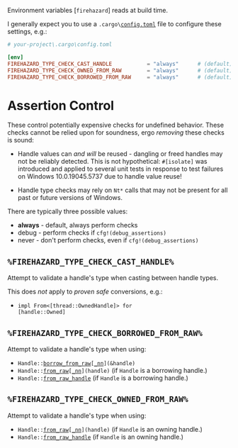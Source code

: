 Environment variables [`firehazard`] reads at build time.



I generally expect you to use a <code>.cargo\\[config.toml](https://doc.rust-lang.org/nightly/cargo/reference/config.html)</code> file to configure these settings, e.g.:

```toml
# your-project\.cargo\config.toml

[env]
FIREHAZARD_TYPE_CHECK_CAST_HANDLE           = "always"      # (default)
FIREHAZARD_TYPE_CHECK_OWNED_FROM_RAW        = "always"      # (default)
FIREHAZARD_TYPE_CHECK_BORROWED_FROM_RAW     = "always"      # (default)
```



# Assertion Control

These control potentially expensive checks for undefined behavior.
These checks cannot be relied upon for soundness, ergo *removing* these checks is sound:

*   Handle values can *and will* be reused - dangling or freed handles may not be reliably detected.
    This is not hypothetical: `#[isolate]` was introduced and applied to several unit tests in response to test failures on Windows 10.0.19045.5737 due to handle value reuse!

*   Handle type checks may rely on `Nt*` calls that may not be present for all past or future versions of Windows.

There are typically three possible values:

*   **always**  - default, always perform checks
*   debug       - perform checks if `cfg!(debug_assertions)`
*   never       - don't perform checks, even if `cfg!(debug_assertions)`

## `%FIREHAZARD_TYPE_CHECK_CAST_HANDLE%`
Attempt to validate a handle's type when casting between handle types.

This does *not* apply to *proven safe* conversions, e.g.:
*   <code>impl From&lt;[thread::OwnedHandle]&gt; for [handle::Owned]</code>

## `%FIREHAZARD_TYPE_CHECK_BORROWED_FROM_RAW%`
Attempt to validate a handle's type when using:
*   <code>Handle::[borrow_from_raw](FromLocalHandle::borrow_from_raw)\[[_nn](FromLocalHandle::borrow_from_raw_nn)\](&amp;handle)</code>
*   <code>Handle::[from_raw](FromLocalHandle::from_raw)\[[_nn](FromLocalHandle::from_raw_nn)\](handle)</code>   (if `Handle` is a borrowing handle.)
*   <code>Handle::[from_raw_handle](std::os::windows::io::FromRawHandle::from_raw_handle)</code>                (if `Handle` is a borrowing handle.)

## `%FIREHAZARD_TYPE_CHECK_OWNED_FROM_RAW%`
Attempt to validate a handle's type when using:
*   <code>Handle::[from_raw](FromLocalHandle::from_raw)\[[_nn](FromLocalHandle::from_raw_nn)\](handle)</code>   (if `Handle` is an owning handle.)
*   <code>Handle::[from_raw_handle](std::os::windows::io::FromRawHandle::from_raw_handle)</code>                (if `Handle` is an owning handle.)
